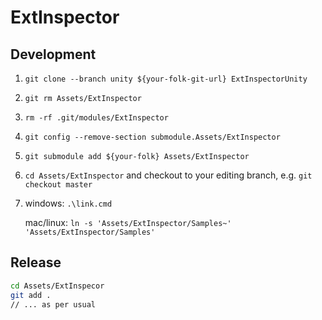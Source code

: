 # ExtInspector #

## Development ##

1.  `git clone --branch unity ${your-folk-git-url} ExtInspectorUnity`
2.  `git rm Assets/ExtInspector`
3.  `rm -rf .git/modules/ExtInspector`
4.  `git config --remove-section submodule.Assets/ExtInspector`
5.  `git submodule add ${your-folk} Assets/ExtInspector`
6.  `cd Assets/ExtInspector` and checkout to your editing branch, e.g. `git checkout master`
7.  windows: `.\link.cmd`

    mac/linux: `ln -s 'Assets/ExtInspector/Samples~' 'Assets/ExtInspector/Samples'`

## Release ##

```bash
cd Assets/ExtInspecor
git add .
// ... as per usual
```
